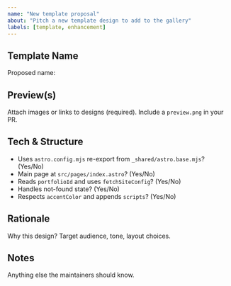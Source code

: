 ```yaml
---
name: "New template proposal"
about: "Pitch a new template design to add to the gallery"
labels: [template, enhancement]
---
```


## Template Name

Proposed name:

## Preview(s)

Attach images or links to designs (required). Include a `preview.png` in your PR.

## Tech & Structure

- Uses `astro.config.mjs` re-export from `_shared/astro.base.mjs`? (Yes/No)
- Main page at `src/pages/index.astro`? (Yes/No)
- Reads `portfolioId` and uses `fetchSiteConfig`? (Yes/No)
- Handles not-found state? (Yes/No)
- Respects `accentColor` and appends `scripts`? (Yes/No)

## Rationale

Why this design? Target audience, tone, layout choices.

## Notes

Anything else the maintainers should know.

